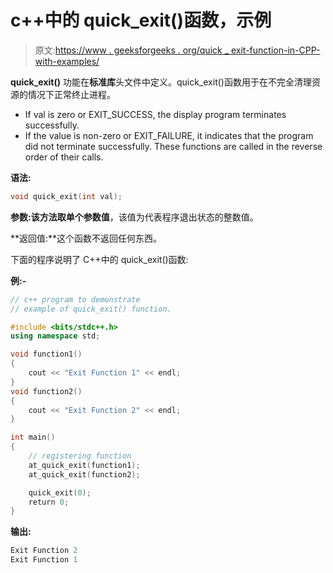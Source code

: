 # c++中的 quick_exit()函数，示例

> 原文:[https://www . geeksforgeeks . org/quick _ exit-function-in-CPP-with-examples/](https://www.geeksforgeeks.org/quick_exit-function-in-cpp-with-examples/)

**quick_exit()** 功能在**标准库**头文件中定义。quick_exit()函数用于在不完全清理资源的情况下正常终止进程。

*   If val is zero or EXIT_SUCCESS, the display program terminates successfully.
*   If the value is non-zero or EXIT_FAILURE, it indicates that the program did not terminate successfully. These functions are called in the reverse order of their calls.

**语法:**

```cpp
void quick_exit(int val);
```

**参数:**该方法取单个参数**值**，该值为代表程序退出状态的整数值。

**返回值:**这个函数不返回任何东西。

下面的程序说明了 C++中的 quick_exit()函数:

**例:-**

```cpp
// c++ program to demonstrate
// example of quick_exit() function.

#include <bits/stdc++.h>
using namespace std;

void function1()
{
    cout << "Exit Function 1" << endl;
}
void function2()
{
    cout << "Exit Function 2" << endl;
}

int main()
{
    // registering function 
    at_quick_exit(function1);
    at_quick_exit(function2);

    quick_exit(0);
    return 0;
}
```

**输出:**

```cpp
Exit Function 2
Exit Function 1

```
